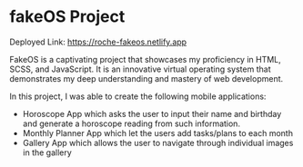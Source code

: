# fakeOS Project
Deployed Link: https://roche-fakeos.netlify.app

FakeOS is a captivating project that showcases my proficiency in HTML, SCSS, and JavaScript. It is an innovative virtual operating system that demonstrates my deep understanding and mastery of web development.

In this project, I was able to create the following mobile applications:
- Horoscope App which asks the user to input their name and birthday and generate a horoscope reading from such information.
- Monthly Planner App which let the users add tasks/plans to each month 
- Gallery App which allows the user to navigate through individual images in the gallery









